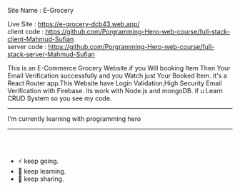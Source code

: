 Site Name : E-Grocery

Live Site : https://e-grocery-dcb43.web.app/
<br>
client code : https://github.com/Porgramming-Hero-web-course/full-stack-client-Mahmud-Sufian
<br>
server code : https://github.com/Porgramming-Hero-web-course/full-stack-server-Mahmud-Sufian
<br>

This is an E-Commerce Grocery Website.if you Will booking Item Then Your Email Verification successfully and you Watch just Your Booked Item.
it's a React Router app.This Website have Login Validation,High Security Email Verification with Firebase. its work with Node.js and mongoDB. if u Learn CRUD System so you see my code.
<hr>
I'm currently learning with programming hero
<hr>
<br>
<br> 

- ⚡ keep going.
- 🌱 keep learning.
- 💬 keep sharing.
